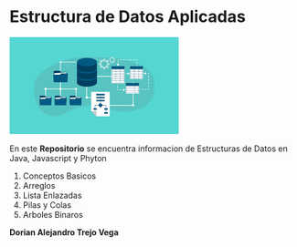 # Estructura de Datos Aplicadas

![Imagen Estructura de datos](./img/estructuradedatos.png)


En este **Repositorio** se encuentra informacion de Estructuras de Datos en Java, Javascript y Phyton

1. Conceptos Basicos 
1. Arreglos 
1. Lista Enlazadas
1. Pilas y Colas
1. Arboles Binaros

**Dorian Alejandro Trejo Vega**